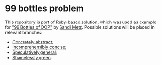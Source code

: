 # 99 bottles problem

This repository is port of [Ruby-based solution](https://github.com/sandimetz/99bottles), which was used as example for ["99 Bottles of OOP"](https://www.sandimetz.com/99bottles/) by [Sandi Metz](https://www.sandimetz.com/).
Possible solutions will be placed in relevant branches:
- [Concretely abstract](https://github.com/anoam/bottles/blob/concretely-abstract/src/main/java/local/bottles/Song.java);
- [Incomprehensibly concise](https://github.com/anoam/bottles/blob/incomprehensibly-concise/src/main/java/local/bottles/Song.java);
- [Speculatively general](https://github.com/anoam/bottles/blob/speculatively-general/src/main/java/local/bottles/Song.java);
- [Shamelessly green](https://github.com/anoam/bottles/blob/shamelessly-green/src/main/java/local/bottles/Song.java).
